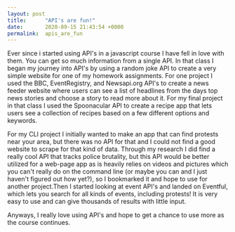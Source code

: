 ```yaml
---
layout: post
title:      "API's are fun!"
date:       2020-09-15 21:43:54 +0000
permalink:  apis_are_fun
---
```



Ever since i started using API's in a javascript course I have fell in love with them. You can get so much information from a single API. In that class I began my journey into API's by using a random joke API to create a very simple website for one of my homework assignments. For one project I used the BBC, EventRegistry, and Newsapi.org API's to create a news feeder website where users can see a list of headlines from the days top news stories and choose a story to read more about it. For my final project in that class I used the Spoonacular API to create a recipe app that lets users see a collection of recipes based on a few different options and keywords.

For my CLI project I initially wanted to make an app that can find protests near your area, but there was no API for that and I could not find a good website to scrape for that kind of data. Through my research I did find a really cool API that tracks police brutality, but this API would be better utilized for a web-page app as is heavily relies on videos and pictures which you can't really do on the command line (or maybe you can and I just haven't figured out how yet?), so I bookmarked it and hope to use for another project.Then I started looking at event API's and landed on Eventful, which lets you search for all kinds of events, including protests! It is very easy to use and can give thousands of results with little input. 

Anyways, I really love using API's and hope to get a chance to use more as the course continues. 

